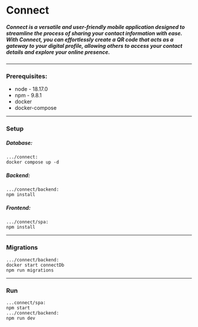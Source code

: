 # Connect

##### Connect is a versatile and user-friendly mobile application designed to streamline the process of sharing your contact information with ease. With Connect, you can effortlessly create a QR code that acts as a gateway to your digital profile, allowing others to access your contact details and explore your online presence.

---

### Prerequisites:

-   node - 18.17.0
-   npm - 9.8.1
-   docker
-   docker-compose

---

### Setup

##### Database:

    .../connect:
    docker compose up -d

##### Backend:

    .../connect/backend:
    npm install

##### Frontend:

    .../connect/spa:
    npm install

---

### Migrations

    .../connect/backend:
    docker start connectDb
    npm run migrations

---

### Run

    ...connect/spa:
    npm start
    .../connect/backend:
    npm run dev
